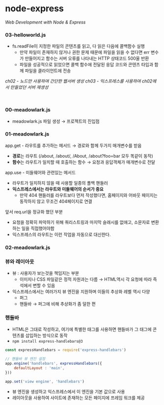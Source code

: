 # node-express
*Web Development with Node & Express*


### 03-helloworld.js

- fs.readFile이 지정한 파일의 콘텐츠를 읽고, 다 읽은 다음에 콜백함수 실행
    - 만약 파일이 존재하지 않거나 권한 문제 때문에 파일을 읽을 수 없다면 err 변수가 만들어지고 함수는 서버 오류를 나타내는 HTTP 상태코드 500울 반환
    - 파일을 성공적으로 읽었으면 콜백 함수에 전달된 응답 코드와 콘텐츠 타입과 함께 파일을 클라이언트에 전송

*ch02 - 노드만 사용하여 간단한 웹서버 생성*
*ch03 - 익스프레스를 사용하여 ch02에서 만들었던 서버 재생성*


<br>

### 00-meadowlark.js
- meadowlark.js 파일 생성 → 프로젝트의 진입점



### 01-meadowlark.js
app.get - 라우트를 추가하는 메서드 → 경로와 함께 두가지 매개변수를 받음
- **경로**는 라우트 (/about, /about/, /About, /about?foo=bar 모두 똑같이 동작)
- **함수**는 라우트가 일치할 때 호출하는 함수 → 요청과 응답객체가 매개변수로 전달


app.use - 미들웨어와 관련있는 메서드
- 라우트가 일치하지 않을 때 사용할 일종의 폴백 핸들러
- **익스프레스에서는 라우트와 미들웨어의 순서가 중요**
    - 만약 404 핸들러를 라우트보다 먼저 작성했다면, 홈페이지와 어바웃 페이지는 동작하지 않고 무조건 404페이지로 연결


앞서 req.url을 정규화 했던 부분
- 요청을 정확히 파악하기 위해 쿼리스트링과 마지막 슬래시를 없애고, 소문자로 변환하는 일을 직접했어야함
- 익스프레스의 라우트는 이런 작업을 자동으로 대신한다.



### 02-meadowlark.js

### 뷰와 레이아웃

- 뷰 : 사용자가 보는것을 책임지는 부분
    - 이미지나 CSS 파일같은 정적 자원과는 다름 → HTML역시 각 요청에 따라 즉석에서 변할 수 있음
- 익스프레스에서는 여러가지 뷰 엔진을 지원하며 이들의 추상화 레벨 역시 다양
    - 퍼그
    - 핸들바 → 퍼그에 비해 추상화가 좀 덜한 편

### 핸들바

- HTML은 그대로 작성하고, 여기에 특별한 태그를 사용하면 핸들바가 그 태그에 콘텐츠를 삽입하는 방식으로 동작
- `npm install express-handlebars@3`

```jsx
const expressHandlebars = require('express-handlebars')

// 핸들바 뷰 엔진 설정
app.engine('handlebars', expressHandlebars({
    defaultLayout : 'main',
}))

app.set('view engine', 'handlebars')
```

- 뷰 엔진을 생성하고 익스프레스에서 이 엔진을 기본 값으로 사용
- 레이아웃을 사용하여 사이트에 존재하는 모든 페이지에 프레임 워크를 제공

